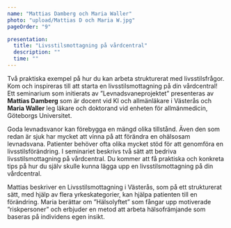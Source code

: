 ```yaml
---
name: "Mattias Damberg och Maria Waller"
photo: "upload/Mattias D och Maria W.jpg"
pageOrder: "9"

presentation:
  title: "Livsstilsmottagning på vårdcentral"
  description: ""
  time: ""  
---
```

Två praktiska exempel på hur du kan arbeta strukturerat med livsstilsfrågor. Kom och inspireras till att starta en livsstilsmottagning på din vårdcentral!
Ett seminarium som initierats av ”Levnadsvaneprojektet” presenteras av **Mattias Damberg** som är docent vid KI och allmänläkare i Västerås och **Maria Waller** leg läkare och doktorand vid enheten för allmänmedicin, Göteborgs Universitet.

Goda levnadsvanor kan förebygga en mängd olika tillstånd. Även den som redan är sjuk har mycket att vinna på att förändra en ohälsosam levnadsvana. Patienter behöver ofta olika mycket stöd för att genomföra en livsstilsförändring. I seminariet beskrivs två sätt att bedriva livsstilsmottagning på vårdcentral. Du kommer att få praktiska och konkreta tips på hur du själv skulle kunna lägga upp en livsstilsmottagning på din vårdcentral.

Mattias beskriver en Livsstilsmottagning i Västerås, som på ett strukturerat sätt, med hjälp av flera yrkeskategorier, kan hjälpa patienten till en förändring.
Maria berättar om ”Hälsolyftet” som fångar upp motiverade ”riskpersoner” och erbjuder en metod att arbeta hälsofrämjande som baseras på individens egen insikt.